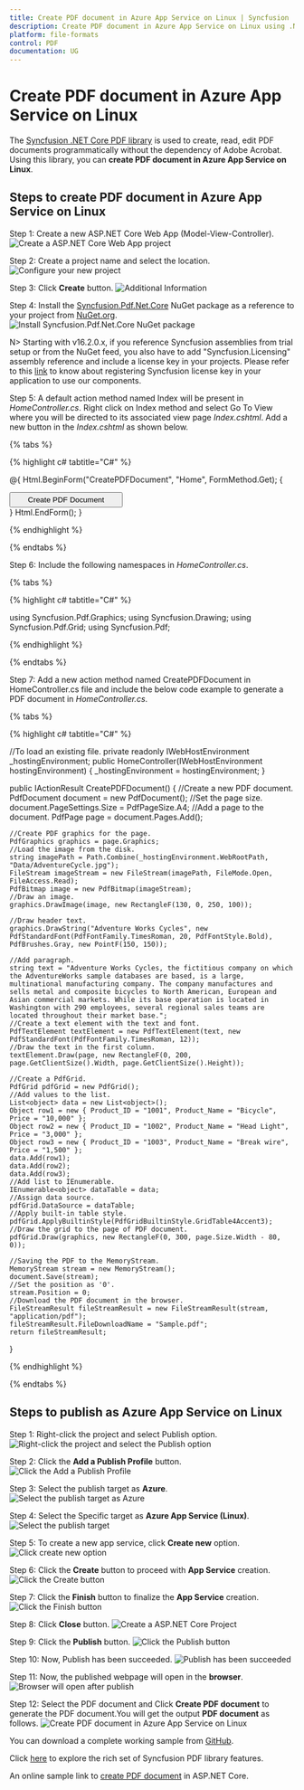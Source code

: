 ```yaml
---
title: Create PDF document in Azure App Service on Linux | Syncfusion
description: Create PDF document in Azure App Service on Linux using .NET PDF library without the dependency of Adobe Acrobat.
platform: file-formats
control: PDF
documentation: UG
---
```


# Create PDF document in Azure App Service on Linux

The [Syncfusion .NET Core PDF library](https://www.syncfusion.com/document-processing/pdf-framework/net-core) is used to create, read, edit PDF documents programmatically without the dependency of Adobe Acrobat. Using this library, you can **create PDF document in Azure App Service on Linux**.

## Steps to create PDF document in Azure App Service on Linux

Step 1: Create a new ASP.NET Core Web App (Model-View-Controller).
![Create a ASP.NET Core Web App project](Azure_images/Azure_app_service_Linux/Create-net-core-web-app.png)

Step 2: Create a project name and select the location.
![Configure your new project](Azure_images/Azure_app_service_Linux/Set_project_name.png)

Step 3: Click **Create** button.
![Additional Information](Azure_images/Azure_app_service_Linux/Sample_addition_information.png)

Step 4: Install the [Syncfusion.Pdf.Net.Core](https://www.nuget.org/packages/Syncfusion.Pdf.Net.Core/) NuGet package as a reference to your project from [NuGet.org](https://www.nuget.org/).
![Install Syncfusion.Pdf.Net.Core NuGet package](Azure_images/Azure_app_service_Linux/NuGet_package.png)

N> Starting with v16.2.0.x, if you reference Syncfusion assemblies from trial setup or from the NuGet feed, you also have to add "Syncfusion.Licensing" assembly reference and include a license key in your projects. Please refer to this [link](https://help.syncfusion.com/common/essential-studio/licensing/overview) to know about registering Syncfusion license key in your application to use our components.

Step 5: A default action method named Index will be present in *HomeController.cs*. Right click on Index method and select Go To View where you will be directed to its associated view page *Index.cshtml*. Add a new button in the *Index.cshtml* as shown below.

{% tabs %}

{% highlight c# tabtitle="C#" %}

@{
    Html.BeginForm("CreatePDFDocument", "Home", FormMethod.Get);
    {
        <div>
            <input type="submit" value="Create PDF Document" style="width:200px;height:27px" />
        </div>
    }
    Html.EndForm();
}

{% endhighlight %}

{% endtabs %}

Step 6: Include the following namespaces in *HomeController.cs*.

{% tabs %}

{% highlight c# tabtitle="C#" %}

using Syncfusion.Pdf.Graphics;
using Syncfusion.Drawing;
using Syncfusion.Pdf.Grid;
using Syncfusion.Pdf;

{% endhighlight %}

{% endtabs %}

Step 7: Add a new action method named CreatePDFDocument in HomeController.cs file and include the below code example to generate a PDF document in *HomeController.cs*. 

{% tabs %}

{% highlight c# tabtitle="C#" %}

//To load an existing file. 
private readonly IWebHostEnvironment _hostingEnvironment;
public HomeController(IWebHostEnvironment hostingEnvironment)
{
    _hostingEnvironment = hostingEnvironment;
}

public IActionResult CreatePDFDocument()
{
    //Create a new PDF document.
    PdfDocument document = new PdfDocument();
    //Set the page size.
    document.PageSettings.Size = PdfPageSize.A4;
    //Add a page to the document.
    PdfPage page = document.Pages.Add();

    //Create PDF graphics for the page.
    PdfGraphics graphics = page.Graphics;
    //Load the image from the disk.
    string imagePath = Path.Combine(_hostingEnvironment.WebRootPath, "Data/AdventureCycle.jpg");
    FileStream imageStream = new FileStream(imagePath, FileMode.Open, FileAccess.Read);
    PdfBitmap image = new PdfBitmap(imageStream);
    //Draw an image.
    graphics.DrawImage(image, new RectangleF(130, 0, 250, 100));

    //Draw header text. 
    graphics.DrawString("Adventure Works Cycles", new PdfStandardFont(PdfFontFamily.TimesRoman, 20, PdfFontStyle.Bold), PdfBrushes.Gray, new PointF(150, 150));

    //Add paragraph. 
    string text = "Adventure Works Cycles, the fictitious company on which the AdventureWorks sample databases are based, is a large, multinational manufacturing company. The company manufactures and sells metal and composite bicycles to North American, European and Asian commercial markets. While its base operation is located in Washington with 290 employees, several regional sales teams are located throughout their market base.";
    //Create a text element with the text and font.
    PdfTextElement textElement = new PdfTextElement(text, new PdfStandardFont(PdfFontFamily.TimesRoman, 12));
    //Draw the text in the first column.
    textElement.Draw(page, new RectangleF(0, 200, page.GetClientSize().Width, page.GetClientSize().Height));

    //Create a PdfGrid.
    PdfGrid pdfGrid = new PdfGrid();
    //Add values to the list.
    List<object> data = new List<object>();
    Object row1 = new { Product_ID = "1001", Product_Name = "Bicycle", Price = "10,000" };
    Object row2 = new { Product_ID = "1002", Product_Name = "Head Light", Price = "3,000" };
    Object row3 = new { Product_ID = "1003", Product_Name = "Break wire", Price = "1,500" };
    data.Add(row1);
    data.Add(row2);
    data.Add(row3);
    //Add list to IEnumerable.
    IEnumerable<object> dataTable = data;
    //Assign data source.
    pdfGrid.DataSource = dataTable;
    //Apply built-in table style.
    pdfGrid.ApplyBuiltinStyle(PdfGridBuiltinStyle.GridTable4Accent3);
    //Draw the grid to the page of PDF document.
    pdfGrid.Draw(graphics, new RectangleF(0, 300, page.Size.Width - 80, 0));

    //Saving the PDF to the MemoryStream.
    MemoryStream stream = new MemoryStream();
    document.Save(stream);
    //Set the position as '0'.
    stream.Position = 0;
    //Download the PDF document in the browser.
    FileStreamResult fileStreamResult = new FileStreamResult(stream, "application/pdf");
    fileStreamResult.FileDownloadName = "Sample.pdf";
    return fileStreamResult;
}

{% endhighlight %}

{% endtabs %}

## Steps to publish as Azure App Service on Linux

Step 1: Right-click the project and select Publish option.
![Right-click the project and select the Publish option](Azure_images/Azure_app_service_Linux/Click_publish_button.png)

Step 2: Click the **Add a Publish Profile** button.
![Click the Add a Publish Profile](Azure_images/Azure_app_service_Linux/Add_publish_profile.png)

Step 3: Select the publish target as **Azure**.
![Select the publish target as Azure](Azure_images/Azure_app_service_Linux/Publish_target.png)

Step 4: Select the Specific target as **Azure App Service (Linux)**.
![Select the publish target](Azure_images/Azure_app_service_Linux/Specific_target.png)

Step 5: To create a new app service, click **Create new** option.
![Click create new option](Azure_images/Azure_app_service_Linux/Create_new_app_service.png)

Step 6: Click the **Create** button to proceed with **App Service** creation.
![Click the Create button](Azure_images/Azure_app_service_Linux/Host_plan.png)

Step 7: Click the **Finish** button to finalize the **App Service** creation.
![Click the Finish button](Azure_images/Azure_app_service_Linux/App_service_finish.png)

Step 8: Click **Close** button.
![Create a ASP.NET Core Project](Azure_images/Azure_app_service_Linux/Publish_profile_creation_progress.png)

Step 9: Click the **Publish** button.
![Click the Publish button](Azure_images/Azure_app_service_Linux/Ready_to_publish_window.png)

Step 10: Now, Publish has been succeeded.
![Publish has been succeeded](Azure_images/Azure_app_service_Linux/Successful_publish.png)

Step 11: Now, the published webpage will open in the **browser**.
![Browser will open after publish](Azure_images/Azure_app_service_Linux/WebView.png)

Step 12: Select the PDF document and Click **Create PDF document** to generate the PDF document.You will get the output **PDF document** as follows.
![Create PDF document in Azure App Service on Linux](Azure_images/Azure_app_service_Linux/Output_screenshot.png)

You can download a complete working sample from [GitHub](https://github.com/SyncfusionExamples/PDF-Examples/tree/master/Getting%20Started/Azure/Azure%20App%20Service).

Click [here](https://www.syncfusion.com/document-processing/pdf-framework/net-core) to explore the rich set of Syncfusion PDF library features. 

An online sample link to [create PDF document](https://ej2.syncfusion.com/aspnetcore/PDF/HelloWorld#/material3) in ASP.NET Core. 
